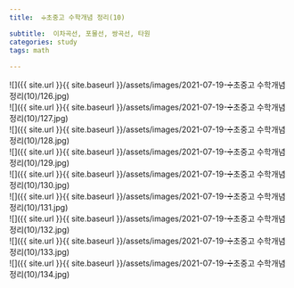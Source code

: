 ```yaml
---
title:  ➗초중고 수학개념 정리(10)

subtitle:  이차곡선, 포물선, 쌍곡선, 타원
categories: study 
tags: math
 
---
```


  
![]({{ site.url }}{{ site.baseurl }}/assets/images/2021-07-19-➗초중고 수학개념 정리(10)/126.jpg)  
![]({{ site.url }}{{ site.baseurl }}/assets/images/2021-07-19-➗초중고 수학개념 정리(10)/127.jpg)  
![]({{ site.url }}{{ site.baseurl }}/assets/images/2021-07-19-➗초중고 수학개념 정리(10)/128.jpg)  
![]({{ site.url }}{{ site.baseurl }}/assets/images/2021-07-19-➗초중고 수학개념 정리(10)/129.jpg)  
![]({{ site.url }}{{ site.baseurl }}/assets/images/2021-07-19-➗초중고 수학개념 정리(10)/130.jpg)  
![]({{ site.url }}{{ site.baseurl }}/assets/images/2021-07-19-➗초중고 수학개념 정리(10)/131.jpg)  
![]({{ site.url }}{{ site.baseurl }}/assets/images/2021-07-19-➗초중고 수학개념 정리(10)/132.jpg)  
![]({{ site.url }}{{ site.baseurl }}/assets/images/2021-07-19-➗초중고 수학개념 정리(10)/133.jpg)  
![]({{ site.url }}{{ site.baseurl }}/assets/images/2021-07-19-➗초중고 수학개념 정리(10)/134.jpg)  
